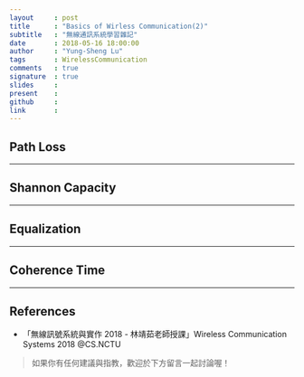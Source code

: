 ```yaml
---
layout     : post
title      : "Basics of Wirless Communication(2)"
subtitle   : "無線通訊系統學習雜記"
date       : 2018-05-16 18:00:00
author     : "Yung-Sheng Lu"
tags       : WirelessCommunication
comments   : true
signature  : true
slides     : 
present    :
github     : 
link       : 
---
```


## Path Loss


---
## Shannon Capacity

---
## Equalization

---
## Coherence Time

---
## References

* 「無線訊號系統與實作 2018 - 林靖茹老師授課」Wireless Communication Systems 2018 @CS.NCTU

> 如果你有任何建議與指教，歡迎於下方留言一起討論喔！